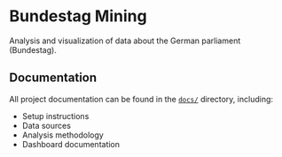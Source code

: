 # Bundestag Mining

Analysis and visualization of data about the German parliament (Bundestag).

## Documentation

All project documentation can be found in the [`docs/`](docs/) directory, including:
- Setup instructions
- Data sources
- Analysis methodology
- Dashboard documentation